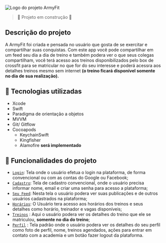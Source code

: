![Logo do projeto ArmyFit](https://i.imgur.com/Bu815yq.png?1)

> :construction: Projeto em construção :construction:
## Descrição do projeto

A ArmyFit foi criada e pensada no usuário que gosta de se exercitar e compartilhar suas conquistas. Com este app você pode compartilhar em um feed seu dia a dia de treino e também podera ver o que seus colegas compartilham, você terá acesso aos treinos disponibilizados pelo box de crossfit para se matricular no que for do seu interesse e poderá acessra aos detalhes treinos mesmo sem internet **(o treino ficará disponível somente no dia de sua realização).**

## :iphone: Tecnologias utilizadas

- Xcode
- Swift
- Paradigma de orientação a objetos
- MVVM
- Git/ Gitflow
- Cocoapods
    - KeychainSwift
    - Kingfisher
    - Alamofire **será implementado**
## :hammer: Funcionalidades do projeto

- [`Login`](#tela-de-login): Tela onde o usuário efetua o login na plataforma, de forma convencional ou com as contas do Google ou Facebook;
- [`Cadastro`](#tela-de-cadastro): Tela de cadastro convencional, onde o usuário precisa informar nome, email e criar uma senha para acesso a plataforma;
- [`Seu Feed`](#tela-de-feed): Nesta tela o usuário podera ver suas publicações e de outros usuários cadastrados na plataforma;
- [`Horários`](#tela-de-horarios): O Usuário tera acesso aos horários dos treinos e seus detalhes como horário, treinador e vagas disponíveis;
- [`Treinos`](#tela-de-treinos) : Aqui o usuário podera ver os detalhes do treino que ele se matriculou, **somente no dia do treino**;
- [`Perfil`](#tela-de-perfil) : Tela padrão onde o usuário podera ver os detalhes do seu perfil como foto de perfil, nome, treinos agendados, ações para entrar em contato com a academia e um botão fazer logout da plataforma.
